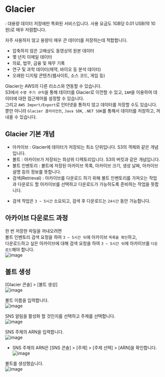 # Glacier

: 대용량 데이터 저장에만 특화된 서비스입니다. 사용 요금도 1GB당 0.01 USB(약 10원)로 매우 저렴합니다.

자주 사용하지 않고 용량이 매우 큰 데이터를 저장하는데 적합합니다.   
* 압축하지 않은 고해상도 동영상의 원본 데이터
* 몇 년치 이메일 데이터
* 의료, 법무, 금융 및 재무 기록
* 연구 및 과학 데이터(제약, 바이오 등 분석 데이터)
* 오래된 디지털 콘텐츠(웹사이트, 소스 코드, 게임 등)

Glacier는 AWS의 다른 리소스와 연동할 수 있습니다.   
S3에서 `수명 주기 규칙`을 통해 데이터를 Glacier로 이전할 수 있고, `IAM`을 이용하여 데이터에 대한 접근제어를 설정할 수 있습니다.   
그리고 `AWS Import/Export`로 인터넷을 통하지 않고 데이터를 저장할 수도 있습니다.   
뿐만 아니라 `Glacier 클라이언트`, `Java SDK`, `.NET SDK`를 통해서 데이터를 저장하고, 꺼내올 수 있습니다.

## Glacier 기본 개념

* 아카이브 : Glacier에 데이터가 저장되는 최소 단위입니다. S3의 객체와 같은 개념입니다.
* 볼트 : 아카이브가 저장되는 최상위 디렉토리입니다. S3의 버킷과 같은 개념입니다.
* 볼트 인벤토리 : 볼트에 저장된 아카이브 목록, 아카이브 크기, 생성 날짜, 아카이브 설명 등의 정보를 뜻합니다.
* 검색(Retrieval) : 아카이브를 다운로드 하기 위해 볼트 인벤토리를 가져오는 작업과 다운로드 할 아카이브를 선택하고 다운로드가 가능하도록 준비하는 작업을 뜻합니다. 
 - 검색 작업은 `3 ~ 5시간` 소요되고, 검색 후 다운로드는 `24시간` 동안 가능합니다.

## 아카이브 다운로드 과정

한 번 저장한 파일을 꺼내오려면   
볼트 인벤토리 검색 요청을 하여 `3 ~ 5시간 뒤`에 아카이브 `목록을 확인`하고,   
다운로드하고 싶은 아카이브에 대해 검색 요청을 하여 `3 ~ 5시간 뒤`에 아카이브를 `다운로드`해야 합니다.   
![image](https://user-images.githubusercontent.com/43658658/147622860-1af18027-afcd-4b4a-a0ef-3064a03443af.png)   

## 볼트 생성

[Glacier 콘솔] > [볼트 생성]   
![image](https://user-images.githubusercontent.com/43658658/147628719-a1bd71ca-505b-4fca-a721-80a3219a673b.png)

볼트 이름을 입력합니다.   
![image](https://user-images.githubusercontent.com/43658658/147628821-8c438d96-7e20-46eb-a53c-5061ff3d4291.png)

SNS 알림을 활성화 할 것인지를 선택하고 주제를 선택합니다.   
![image](https://user-images.githubusercontent.com/43658658/147628849-4997f6ac-6de7-4abf-9bed-0ab76c1724a9.png)

SNS 주제의 ARN을 입력합니다.   
![image](https://user-images.githubusercontent.com/43658658/147628942-52ca2234-2cfd-435f-8cc7-fdd61105fd66.png)   
* SNS 주제의 ARN은 [SNS 콘솔] > [주제] > [주제 선택] > [ARN]을 확인합니다.   
![image](https://user-images.githubusercontent.com/43658658/147628994-ec348440-e26a-42fb-908e-3620eed58318.png)

볼트를 생성했습니다.   
![image](https://user-images.githubusercontent.com/43658658/147629027-ac385420-0e78-4fc7-9746-9da3e41b6df8.png)




















